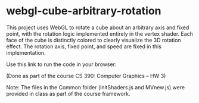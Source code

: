 # webgl-cube-arbitrary-rotation
This project uses WebGL to rotate a cube about an arbitrary axis and fixed point, with the rotation logic implemented entirely in the vertex shader. Each face of the cube is distinctly colored to clearly visualize the 3D rotation effect. The rotation axis, fixed point, and speed are fixed in this implementation.

Use this link to run the code in your browser:

(Done as part of the course CS 390: Computer Graphics – HW 3)

Note: The files in the Common folder (initShaders.js and MVnew.js) were provided in class as part of the course framework.

